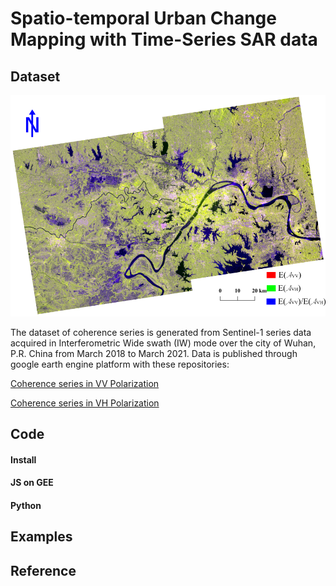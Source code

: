 # Spatio-temporal Urban Change Mapping with Time-Series SAR data

## Dataset
![RGB Composite of Sentinel-1 SAR](https://github.com/lastrye/Spatio-temporal-Urban-Change-Mapping-with-Time-Series-SAR-data/blob/master/examples/Wuhan_Scope.png?raw=true "Title")

The dataset of coherence series is generated from Sentinel-1 series data acquired in Interferometric Wide swath (IW) mode over the city of Wuhan, P.R. China from March 2018 to March 2021.
Data is published through google earth engine platform with these repositories: 

[Coherence series in VV Polarization](https://code.earthengine.google.com/?asset=users/lastrye00/Cohvv_Wuhan) 

[Coherence series in VH Polarization](https://code.earthengine.google.com/?asset=users/lastrye00/Cohvh_Wuhan)

## Code
#### Install

#### JS on GEE

#### Python
## Examples


## Reference

